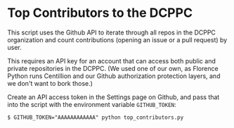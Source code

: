 # Top Contributors to the DCPPC

This script uses the Github API to iterate through all repos in the DCPPC organization and count contributions (opening an issue or a pull request) by user.

This requires an API key for an account that can access both public and private repositories in the DCPPC. (We used one of our own, as Florence Python runs Centillion and our Github authorization protection layers, and we don't want to bork those.)

Create an API access token in the Settings page on Github, and pass that into the script with the environment variable `GITHUB_TOKEN`:

```
$ GITHUB_TOKEN="AAAAAAAAAAAA" python top_contributors.py
```
